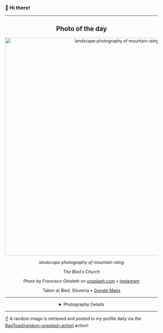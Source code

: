 ### 👋 Hi there!

----
<div align="center">

## Photo of the day
  
  <a href="https://unsplash.com/photos/landscape-photography-of-mountain-raing-CfMEecyNtHc"><img width="720" src="https://images.unsplash.com/photo-1529198792282-ca6752042aa2?crop=entropy&cs=tinysrgb&fit=max&fm=jpg&ixid=M3w1NTI0NDl8MHwxfHJhbmRvbXx8fHx8fHx8fDE3MDg3NTQ0Mjd8&ixlib=rb-4.0.3&q=80&w=1080" alt="landscape photography of mountain raing"></a>
  
  <em>landscape photography of mountain raing</em>
  
  <em>The Bled´s Church</em>

  Photo by Francisco Ghisletti on [unsplash.com](https://unsplash.com/) • [Instagram](https://instagram.com/travellingtank)
  
  Taken at Bled, Slovenia • [Google Maps](https://www.google.com/maps/search/?api=1&query=46.3683266,14.1145798)
  
  ---
  
<details>
<summary>Photography Details</summary>
  
| Parameter     | Value |
| ------------- | ----- |
| Camera Model  | SM-G900V |
| Exposure Time | 1/1912 |
| Aperture      | 2.2 |
| Focal Length  | 4.8 |
| ISO           | 40 |
| Location      | Bled, Slovenia (Slovenia) |
| Coordinates   | Latitude 46.3683266, Longitude 14.1145798 |

### Map

```geojson
        {
            "type": "FeatureCollection",
            "features": [
                {
                    "type": "Feature",
                    "properties": {},
                    "geometry": {
                        "coordinates": [
                            14.1145798,
                            46.3683266
                        ],
                        "type": "Point"
                    },
                    "id": 1
                },
                {
                    "type": "Feature",
                    "properties": {},
                    "geometry": {
                        "coordinates": [
                            [
                                14.4145798,
                                46.6683266
                            ],
                            [
                                14.4145798,
                                46.068326600000006
                            ],
                            [
                                13.814579799999999,
                                46.068326600000006
                            ],
                            [
                                13.814579799999999,
                                46.6683266
                            ],
                            [
                                14.4145798,
                                46.6683266
                            ]
                        ],
                        "type": "LineString"
                    }
                }
            ]
        }
```

</details>

</div>

----

☝️ A random image is retrieved and posted to my profile daily via the [BagToad/random-unsplash-action](https://github.com/BagToad/random-unsplash-action) action!
